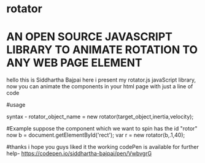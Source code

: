 # rotator
# AN OPEN SOURCE JAVASCRIPT LIBRARY TO ANIMATE ROTATION TO ANY WEB PAGE ELEMENT

hello this is Siddhartha Bajpai here i present my rotator.js javaScript library, 
now you can animate the components in your html page with just a line of code 

#usage
 
syntax  - 
    rotator_object_name = new rotator(target_object,inertia,velocity);
    
#Example
    suppose the component which we want to spin has the id "rotor"
    now 
    b  = document.getElementById('rect');
    var r  = new rotator(b,.1,40);
    
    
 #thanks
    i hope you guys liked it
    the working codePen is available for further help-  https://codepen.io/siddhartha-bajpai/pen/VwbvgrG
